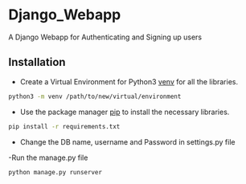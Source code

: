 # Django_Webapp
A Django Webapp for Authenticating and Signing up users

## Installation
- Create a Virtual Environment for Python3 [venv](https://docs.python.org/3/library/venv.html) for all the libraries.

```bash
python3 -m venv /path/to/new/virtual/environment
```

- Use the package manager [pip](https://pip.pypa.io/en/stable/) to install the necessary libraries.

```bash
pip install -r requirements.txt
```
- Change the DB name, username and Password in settings.py file

-Run the manage.py file

```bash
python manage.py runserver
```
